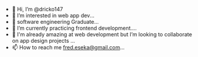 - 👋 Hi, I’m @dricko147
- 👀 I’m interested in web app dev...
- 🌱 software engineering Graduate...
- 🌱 I’m currently practicing frontend development....
- 💞️ I'm already amazing at web development but I’m looking to collaborate on app design projects ...
- 📫 How to reach me fred.eseka@gmail.com...

<!---
dricko147/dricko147 is a ✨ special ✨ repository because its `README.md` (this file) appears on your GitHub profile.
You can click the Preview link to take a look at your changes.
--->
